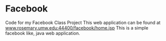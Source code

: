 # Facebook
Code for my Facebook Class Project
This web application can be found at www.rosemary.umw.edu:44400/facebook/home.jsp
This is a simple facebook like, java web application.
